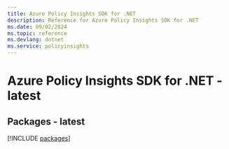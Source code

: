```yaml
---
title: Azure Policy Insights SDK for .NET
description: Reference for Azure Policy Insights SDK for .NET
ms.date: 09/02/2024
ms.topic: reference
ms.devlang: dotnet
ms.service: policyinsights
---
```

# Azure Policy Insights SDK for .NET - latest
## Packages - latest
[!INCLUDE [packages](policy-insights-index.md)]